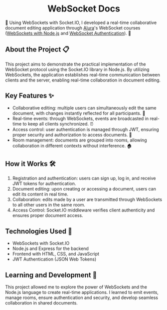 <h1 align="center">
   WebSocket Docs
</h1>

🚀 Using WebSockets with Socket.IO, I developed a real-time collaborative document editing application through [Alura](https://alura.com.br/)'s WebSocket courses ([WebSockets with Node.js](https://cursos.alura.com.br/certificate/giobroliatto/websockets-comunicacoes-tempo-real-socket-io-mongodb?lang=en) and [WebSocket Authentication](https://cursos.alura.com.br/certificate/giobroliatto/websockets-implemente-autenticacao-avance-socket-io?lang=en)). 🚀

## About the Project 📋

This project aims to demonstrate the practical implementation of the WebSocket protocol using the Socket.IO library in Node.js. By utilizing WebSockets, the application establishes real-time communication between clients and the server, enabling real-time collaboration in document editing.

## Key Features ✨

- Collaborative editing: multiple users can simultaneously edit the same document, with changes instantly reflected for all participants. 🔄
- Real-time events: through WebSockets, events are broadcasted in real-time to keep all clients synchronized. ⏰
- Access control: user authentication is managed through JWT, ensuring proper security and authorization to access documents. 🔐
- Room management: documents are grouped into rooms, allowing collaboration in different contexts without interference. 🏠

## How it Works 🛠️

1. Registration and authentication: users can sign up, log in, and receive JWT tokens for authentication.
2. Document editing: upon creating or accessing a document, users can edit its content in real time.
3. Collaboration: edits made by a user are transmitted through WebSockets to all other users in the same room.
4. Access Control: Socket.IO middleware verifies client authenticity and ensures proper document access.

## Technologies Used 🧰

- WebSockets with Socket.IO
- Node.js and Express for the backend
- Frontend with HTML, CSS, and JavaScript
- JWT Authentication (JSON Web Tokens)

## Learning and Development 🌱

This project allowed me to explore the power of WebSockets and the Node.js language to create real-time applications. I learned to emit events, manage rooms, ensure authentication and security, and develop seamless collaboration in shared documents.

